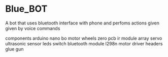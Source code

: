 # Blue_BOT
A bot that uses bluetooth interface with phone and perfoms actions given given by voice commands

components
arduino nano
bo motor
wheels
zero pcb
ir module array
servo
ultrasonic sensor
leds
switch
bluetooth module
l298n motor driver
headers 
glue gun

